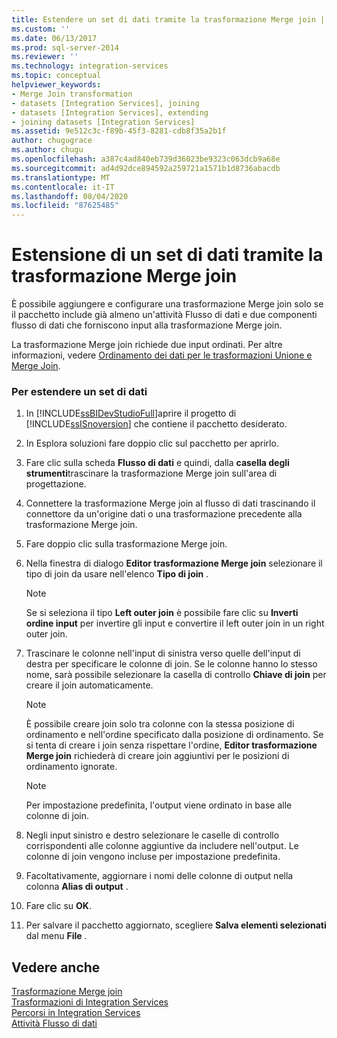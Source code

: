 ```yaml
---
title: Estendere un set di dati tramite la trasformazione Merge join | Microsoft Docs
ms.custom: ''
ms.date: 06/13/2017
ms.prod: sql-server-2014
ms.reviewer: ''
ms.technology: integration-services
ms.topic: conceptual
helpviewer_keywords:
- Merge Join transformation
- datasets [Integration Services], joining
- datasets [Integration Services], extending
- joining datasets [Integration Services]
ms.assetid: 9e512c3c-f89b-45f3-8281-cdb8f35a2b1f
author: chugugrace
ms.author: chugu
ms.openlocfilehash: a387c4ad840eb739d36023be9323c063dcb9a68e
ms.sourcegitcommit: ad4d92dce894592a259721a1571b1d8736abacdb
ms.translationtype: MT
ms.contentlocale: it-IT
ms.lasthandoff: 08/04/2020
ms.locfileid: "87625485"
---
```

# <a name="extend-a-dataset-by-using-the-merge-join-transformation"></a>Estensione di un set di dati tramite la trasformazione Merge join
  È possibile aggiungere e configurare una trasformazione Merge join solo se il pacchetto include già almeno un'attività Flusso di dati e due componenti flusso di dati che forniscono input alla trasformazione Merge join.  
  
 La trasformazione Merge join richiede due input ordinati. Per altre informazioni, vedere [Ordinamento dei dati per le trasformazioni Unione e Merge Join](sort-data-for-the-merge-and-merge-join-transformations.md).  
  
### <a name="to-extend-a-dataset"></a>Per estendere un set di dati  
  
1.  In [!INCLUDE[ssBIDevStudioFull](../../../includes/ssbidevstudiofull-md.md)]aprire il progetto di [!INCLUDE[ssISnoversion](../../../includes/ssisnoversion-md.md)] che contiene il pacchetto desiderato.  
  
2.  In Esplora soluzioni fare doppio clic sul pacchetto per aprirlo.  
  
3.  Fare clic sulla scheda **Flusso di dati** e quindi, dalla **casella degli strumenti**trascinare la trasformazione Merge join sull'area di progettazione.  
  
4.  Connettere la trasformazione Merge join al flusso di dati trascinando il connettore da un'origine dati o una trasformazione precedente alla trasformazione Merge join.  
  
5.  Fare doppio clic sulla trasformazione Merge join.  
  
6.  Nella finestra di dialogo **Editor trasformazione Merge join** selezionare il tipo di join da usare nell'elenco **Tipo di join** .  
  
    > [!NOTE]  
    >  Se si seleziona il tipo **Left outer join** è possibile fare clic su **Inverti ordine input** per invertire gli input e convertire il left outer join in un right outer join.  
  
7.  Trascinare le colonne nell'input di sinistra verso quelle dell'input di destra per specificare le colonne di join. Se le colonne hanno lo stesso nome, sarà possibile selezionare la casella di controllo **Chiave di join** per creare il join automaticamente.  
  
    > [!NOTE]  
    >  È possibile creare join solo tra colonne con la stessa posizione di ordinamento e nell'ordine specificato dalla posizione di ordinamento. Se si tenta di creare i join senza rispettare l'ordine, **Editor trasformazione Merge join** richiederà di creare join aggiuntivi per le posizioni di ordinamento ignorate.  
  
    > [!NOTE]  
    >  Per impostazione predefinita, l'output viene ordinato in base alle colonne di join.  
  
8.  Negli input sinistro e destro selezionare le caselle di controllo corrispondenti alle colonne aggiuntive da includere nell'output. Le colonne di join vengono incluse per impostazione predefinita.  
  
9. Facoltativamente, aggiornare i nomi delle colonne di output nella colonna **Alias di output** .  
  
10. Fare clic su **OK**.  
  
11. Per salvare il pacchetto aggiornato, scegliere **Salva elementi selezionati** dal menu **File** .  
  
## <a name="see-also"></a>Vedere anche  
 [Trasformazione Merge join](merge-join-transformation.md)   
 [Trasformazioni di Integration Services](integration-services-transformations.md)   
 [Percorsi in Integration Services](../integration-services-paths.md)   
 [Attività Flusso di dati](../../control-flow/data-flow-task.md)  
  
  
